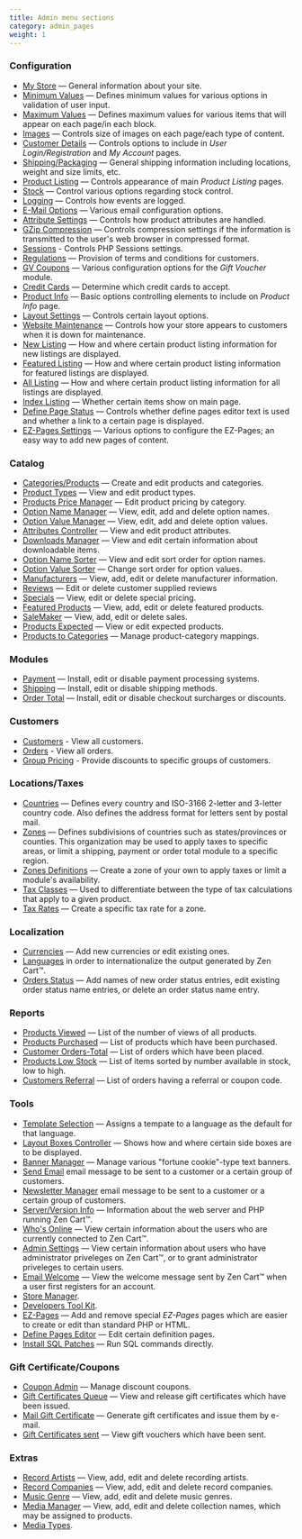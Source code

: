 ```yaml
---
title: Admin menu sections
category: admin_pages
weight: 1
---
```


### Configuration

*   [My Store](/user/admin_pages/configuration/configuration_mystore) — General information about your site.
*   [Minimum Values](/user/admin_pages/configuration/configuration_minimumvalues) — Defines minimum values for various options in validation of user input.
*   [Maximum Values](/user/admin_pages/configuration/configuration_maximumvalues/) — Defines maximum values for various items that will appear on each page/in each block.
*   [Images](/user/admin_pages/configuration/configuration_images/) — Controls size of images on each page/each type of content.
*   [Customer Details](/user/admin_pages/configuration/configuration_customerdetails/) — Controls options to include in _User Login/Registration_ and _My Account_ pages.
*   [Shipping/Packaging](/user/admin_pages/configuration/configuration_shippingpackaging/) — General shipping information including locations, weight and size limits, etc.
*   [Product Listing](/user/admin_pages/configuration/configuration_productlisting/) — Controls appearance of main _Product Listing_ pages.
*   [Stock](/user/admin_pages/configuration/configuration_stock/) — Control various options regarding stock control.
*   [Logging](/user/admin_pages/configuration/configuration_logging/) — Controls how events are logged.
*   [E-Mail Options](/user/admin_pages/configuration/configuration_emailoptions/) — Various email configuration options.
*   [Attribute Settings](/user/admin_pages/configuration/configuration_attributesettings/) — Controls how product attributes are handled.
*   [GZip Compression](/user/admin_pages/configuration/configuration_gzipcompression/) — Controls compression settings if the information is transmitted to the user's web browser in compressed format.
*   [Sessions](/user/admin_pages/configuration/configuration_sessions/) - Controls PHP Sessions settings.
*   [Regulations](/user/admin_pages/configuration/configuration_regulations/) — Provision of terms and conditions for customers.
*   [GV Coupons](/user/admin_pages/configuration/configuration_gvcoupons/) — Various configuration options for the _Gift Voucher_ module.
*   [Credit Cards](/user/admin_pages/configuration/configuration_creditcards/) — Determine which credit cards to accept.
*   [Product Info](/user/admin_pages/configuration/configuration_productinfo/) — Basic options controlling elements to include on _Product Info_ page.
*   [Layout Settings](/user/admin_pages/configuration/configuration_layoutsettings/) — Controls certain layout options.
*   [Website Maintenance](/user/admin_pages/configuration/configuration_websitemaintenance/) — Controls how your store appears to customers when it is down for maintenance.
*   [New Listing](/user/admin_pages/configuration/configuration_newlisting/) — How and where certain product listing information for new listings are displayed.
*   [Featured Listing](/user/admin_pages/configuration/configuration_featuredlisting/) — How and where certain product listing information for featured listings are displayed.
*   [All Listing](/user/admin_pages/configuration/configuration_alllisting/) — How and where certain product listing information for all listings are displayed.
*   [Index Listing](/user/admin_pages/configuration/configuration_indexlisting/) — Whether certain items show on main page.
*   [Define Page Status](/user/admin_pages/configuration/configuration_definepagestatus/) — Controls whether define pages editor text is used and whether a link to a certain page is displayed.
*   [EZ-Pages Settings](/user/admin_pages/configuration/configuration_ezpagessettings/) — Various options to configure the EZ-Pages; an easy way to add new pages of content.

### Catalog

*   [Categories/Products](/user/admin_pages/pages/foo/) — Create and edit products and categories.
*   [Product Types](/user/admin_pages/pages/foo/) — View and edit product types.
*   [Products Price Manager](/user/admin_pages/pages/foo/) — Edit product pricing by category.
*   [Option Name Manager](/user/admin_pages/pages/foo/) — View, edit, add and delete option names.
*   [Option Value Manager](/user/admin_pages/pages/foo/) — View, edit, add and delete option values.
*   [Attributes Controller](/user/admin_pages/pages/foo/) — View and edit product attributes.
*   [Downloads Manager](/user/admin_pages/pages/foo/) — View and edit certain information about downloadable items.
*   [Option Name Sorter](/user/admin_pages/pages/foo/) — View and edit sort order for option names.
*   [Option Value Sorter](/user/admin_pages/pages/foo/) — Change sort order for option values.
*   [Manufacturers](/user/admin_pages/pages/foo/) — View, add, edit or delete manufacturer information.
*   [Reviews](/user/admin_pages/pages/foo/) — Edit or delete customer supplied reviews
*   [Specials](/user/admin_pages/pages/foo/) — View, edit or delete special pricing.
*   [Featured Products](/user/admin_pages/pages/foo/) — View, add, edit or delete featured products.
*   [SaleMaker](/user/admin_pages/pages/foo/) — View, add, edit or delete sales.
*   [Products Expected](/user/admin_pages/pages/foo/) — View or edit expected products.
*   [Products to Categories](/user/admin_pages/pages/foo/) — Manage product-category mappings.

### Modules 

*   [Payment](/user/admin_pages/pages/foo/) — Install, edit or disable payment processing systems.
*   [Shipping](/user/admin_pages/pages/foo/) — Install, edit or disable shipping methods.
*   [Order Total](/user/admin_pages/pages/foo/) — Install, edit or disable checkout surcharges or discounts.

### Customers 

*   [Customers](/user/admin_pages/pages/foo/) - View all customers.
*   [Orders](/user/admin_pages/pages/foo/) - View all orders.
*   [Group Pricing](/user/admin_pages/pages/foo/) - Provide discounts to specific groups of customers.

### Locations/Taxes 

*   [Countries](/user/admin_pages/pages/foo/) — Defines every country and ISO-3166 2-letter and 3-letter country code. Also defines the address format for letters sent by postal mail.
*   [Zones](/user/admin_pages/pages/foo/) — Defines subdivisions of countries such as states/provinces or counties.  This organization may be used to apply taxes to specific areas, or limit a shipping, payment or order total module to a specific region. 
*   [Zones Definitions](/user/admin_pages/pages/foo/) — Create a zone of your own to apply taxes or limit a module's availability.
*   [Tax Classes](/user/admin_pages/pages/foo/) — Used to differentiate between the type of tax calculations that apply to a given product.
*   [Tax Rates](/user/admin_pages/pages/foo/) — Create a specific tax rate for a zone.

### Localization 

*   [Currencies](/user/admin_pages/pages/foo/) — Add new currencies or edit existing ones.
*   [Languages](/user/admin_pages/pages/foo/) in order to internationalize the output generated by Zen Cart™.
*   [Orders Status](/user/admin_pages/pages/foo/) — Add names of new order status entries, edit existing order status name entries, or delete an order status name entry.

### Reports

*   [Products Viewed](/user/admin_pages/pages/foo/) — List of the number of views of all products.
*   [Products Purchased](/user/admin_pages/pages/foo/) — List of products which have been purchased.
*   [Customer Orders-Total](/user/admin_pages/pages/foo/) — List of orders which have been placed.
*   [Products Low Stock](/user/admin_pages/pages/foo/) — List of items sorted by number available in stock, low to high.
*   [Customers Referral](/user/admin_pages/pages/foo/) — List of orders having a referral or coupon code.

### Tools

*   [Template Selection](/user/admin_pages/pages/foo/) — Assigns a tempate to a language as the default for that language.
*   [Layout Boxes Controller](/user/admin_pages/pages/foo/) — Shows how and where certain side boxes are to be displayed.
*   [Banner Manager](/user/admin_pages/pages/foo/) — Manage various "fortune cookie"-type text banners.
*   [Send Email](/user/admin_pages/pages/foo/) email message to be sent to a customer or a certain group of customers.
*   [Newsletter Manager](/user/admin_pages/pages/foo/) email message to be sent to a customer or a certain group of customers.
*   [Server/Version Info](/user/admin_pages/pages/foo/) — Information about the web server and PHP running Zen Cart™.
*   [Who's Online](/user/admin_pages/pages/foo/) — View certain information about the users who are currently connected to Zen Cart™.
*   [Admin Settings](/user/admin_pages/pages/foo/) — View certain information about users who have administrator priveleges on Zen Cart™, or to grant administrator priveleges to certain users.
*   [Email Welcome](/user/admin_pages/pages/foo/) — View the welcome message sent by Zen Cart™ when a user first registers for an account.
*   [Store Manager](/user/admin_pages/pages/foo/).
*   [Developers Tool Kit](/user/admin_pages/pages/foo/).
*   [EZ-Pages](/user/admin_pages/pages/foo/) — Add and remove special _EZ-Pages_ pages which are easier to create or edit than standard PHP or HTML.
*   [Define Pages Editor](/user/admin_pages/pages/foo/) — Edit certain definition pages.
*   [Install SQL Patches](/user/admin_pages/pages/foo/) — Run SQL commands directly.

### Gift Certificate/Coupons

*   [Coupon Admin](/user/admin_pages/pages/foo/) — Manage discount coupons.
*   [Gift Certificates Queue](/user/admin_pages/pages/foo/) — View and release gift certificates which have been issued.
*   [Mail Gift Certificate](/user/admin_pages/pages/foo/) — Generate gift certificates and issue them by e-mail.
*   [Gift Certificates sent](/user/admin_pages/pages/foo/) — View gift vouchers which have been sent.

### Extras 

*   [Record Artists](/user/admin_pages/pages/foo/) — View, add, edit and delete recording artists.
*   [Record Companies](/user/admin_pages/pages/foo/) — View, add, edit and delete record companies.
*   [Music Genre](/user/admin_pages/pages/foo/) — View, add, edit and delete music genres.
*   [Media Manager](/user/admin_pages/pages/foo/) — View, add, edit and delete collection names, which may be assigned to products.
*   [Media Types](/user/admin_pages/pages/foo/).
